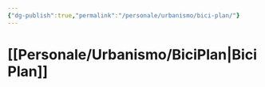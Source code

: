 ```yaml
---
{"dg-publish":true,"permalink":"/personale/urbanismo/bici-plan/"}
---
```


# [[Personale/Urbanismo/BiciPlan\|BiciPlan]]


